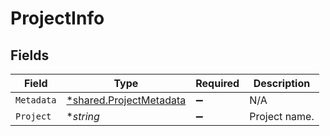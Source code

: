 # ProjectInfo


## Fields

| Field                                                                    | Type                                                                     | Required                                                                 | Description                                                              |
| ------------------------------------------------------------------------ | ------------------------------------------------------------------------ | ------------------------------------------------------------------------ | ------------------------------------------------------------------------ |
| `Metadata`                                                               | [*shared.ProjectMetadata](../../../pkg/models/shared/projectmetadata.md) | :heavy_minus_sign:                                                       | N/A                                                                      |
| `Project`                                                                | **string*                                                                | :heavy_minus_sign:                                                       | Project name.                                                            |